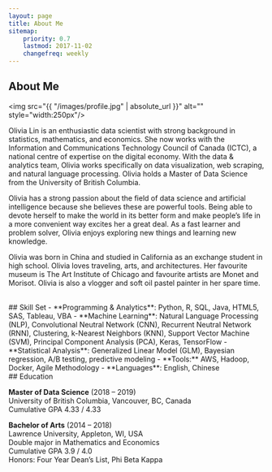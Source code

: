 ```yaml
---
layout: page
title: About Me
sitemap:
    priority: 0.7
    lastmod: 2017-11-02
    changefreq: weekly
---
```

## About Me

<span class="image left"><img src="{{ "/images/profile.jpg" | absolute_url }}" alt="" style="width:250px"/></span>

Olivia Lin is an enthusiastic data scientist with strong background in statistics, mathematics, and economics. She now works with the Information and Communications Technology Council of Canada (ICTC), a national centre of expertise on the digital economy. With the data & analytics team, Olivia works specifically on data visualization, web scraping, and natural language processing. Olivia holds a Master of Data Science from the University of British Columbia.

Olivia has a strong passion about the field of data science and artificial intelligence because she believes these are powerful tools. Being able to devote herself to make the world in its better form and make people’s life in a more convenient way excites her a great deal. As a fast learner and problem solver, Olivia enjoys exploring new things and learning new knowledge.

Olivia was born in China and studied in California as an exchange student in high school. Olivia loves traveling, arts, and architectures. Her favourite museum is The Art Institute of Chicago and favourite artists are Monet and Morisot. Olivia is also a vlogger and soft oil pastel painter in her spare time.


<br/>
## Skill Set
- **Programming & Analytics**: Python, R, SQL, Java, HTML5, SAS, Tableau, VBA
- **Machine Learning**: Natural Language Processing (NLP), Convolutional Neutral Network (CNN), Recurrent Neutral Network (RNN), Clustering, k-Nearest Neighbors (KNN), Support Vector Machine (SVM), Principal Component Analysis (PCA), Keras, TensorFlow
- **Statistical Analysis**: Generalized Linear Model (GLM), Bayesian regression, A/B testing, predictive modeling
- **Tools:** AWS, Hadoop, Docker, Agile Methodology
- **Languages**: English, Chinese

<br/>
## Education

**Master of Data Science** (2018 – 2019) <br/>
University of British Columbia, Vancouver, BC, Canada <br/>
Cumulative GPA 4.33 / 4.33 <br/>

**Bachelor of Arts** (2014 – 2018) <br/>
Lawrence University, Appleton, WI, USA <br/>
Double major in Mathematics and Economics <br/>
Cumulative GPA 3.9 / 4.0 <br/>
Honors: Four Year Dean’s List, Phi Beta Kappa

<br/>
<br/>

